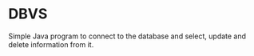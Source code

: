DBVS
===
Simple Java program to connect to the database and select, update and delete information from it.
